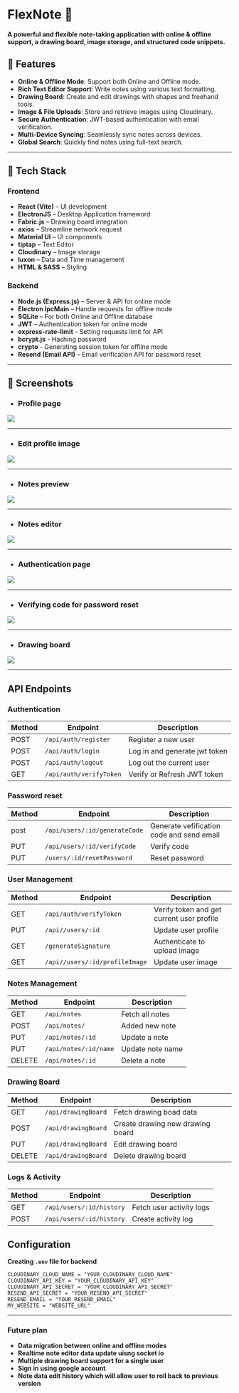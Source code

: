 # **FlexNote** 📝  
**A powerful and flexible note-taking application with online & offline support, a drawing board, image storage, and structured code snippets.**  


## **📌 Features**  
- **Online & Offline Mode**: Support both Online and Offline mode.
- **Rich Text Editor Support**: Write notes using various text formatting.
- **Drawing Board**: Create and edit drawings with shapes and freehand tools.  
- **Image & File Uploads**: Store and retrieve images using Cloudinary.  
- **Secure Authentication**: JWT-based authentication with email verification.  
- **Multi-Device Syncing**: Seamlessly sync notes across devices.  
- **Global Search**: Quickly find notes using full-text search.  

---

## **🚀 Tech Stack**  

### **Frontend**  
- **React (Vite)** – UI development  
- **ElectronJS** – Desktop Application frameword
- **Fabric.js** – Drawing board integration  
- **axios** – Streamline network request 
- **Material UI** – UI components 
- **tiptap** – Text Editor
- **Cloudinary** – Image storage  
- **luxon** – Data and Time management
- **HTML & SASS** – Styling

### **Backend**  
- **Node.js (Express.js)** – Server & API for online mode 
- **Electron IpcMain** – Handle requests for offline mode  
- **SQLite** – For both Online and Offline database 
- **JWT** – Authentication token for online mode
- **express-rate-limit** - Setting requests limit for API
- **bcrypt.js** - Hashing password
- **crypto** - Generating session token for offline mode
- **Resend (Email API)** – Email verification API for password reset  

---

## **📸 Screenshots** 

- ### Profile page
![](./src/renderer/src/assets/flexnote-1.png)

---

- ### Edit profile image
![](./src/renderer/src/assets/flexnote-2.png)

---

- ### Notes preview 
![](./src/renderer/src/assets/flexnote-3.png)

---

- ### Notes editor 
![](./src/renderer/src/assets/flexnote-4.png)

---

- ### Authentication page 
![](./src/renderer/src/assets/flexnote-5.png)

---

- ### Verifying code for password reset
![](./src/renderer/src/assets/flexnote-6.png)

---

- ### Drawing board 
![](./src/renderer/src/assets/flexnote-7.png)


---

## API Endpoints

### Authentication

| Method | Endpoint           | Description                  | 
|--------|-------------------|------------------------------|
| POST   | `/api/auth/register` | Register a new user          |
| POST   | `/api/auth/login` | Log in and generate jwt token               |
| POST   | `/api/auth/logout` | Log out the current user     | 
| GET   | `/api/auth/verifyToken` | Verify or Refresh JWT token        | 


### Password reset

| Method | Endpoint            | Description                  | 
|--------|--------------------|------------------------------|
| post    | `/api/users/:id/generateCode`   | Generate vefification code and send email |
| PUT    | `/api/users/:id/verifyCode` | Verify code    | 
| PUT | `/users/:id/resetPassword` | Reset password   | 


### User Management

| Method | Endpoint            | Description                  | 
|--------|--------------------|------------------------------|
| GET    | `/api/auth/verifyToken`   | Verify token and get current user profile  |
| PUT    | `/api//users/:id` | Update user profile    | 
| GET | `/generateSignature` | Authenticate to upload image   |
| GET | `/api//users/:id/profileImage` | Update user image   |
 

### Notes Management

| Method | Endpoint           | Description                  | 
|--------|-------------------|------------------------------|
| GET    | `/api/notes`      | Fetch all notes              | 
| POST    | `/api/notes/`  | Added new note        |
| PUT    | `/api/notes/:id`  | Update a note                | 
|PUT    | `/api/notes/:id/name`  | Update note name       | 
| DELETE | `/api/notes/:id`  | Delete a note                | 


### Drawing Board

| Method | Endpoint             | Description                    | 
|--------|---------------------|--------------------------------|
| GET    | `/api/drawingBoard`      | Fetch drawing boad data             |
| POST    | `/api/drawingBoard`  | Create drawing new drawing board      | 
| PUT   | `/api/drawingBoard`   | Edit drawing board|
| DELETE | `/api/drawingBoard`  | Delete drawing board  |

### Logs & Activity

| Method | Endpoint       | Description                        | 
|--------|--------------|------------------------------------|
| GET    | `/api/users/:id/history`  | Fetch user activity logs          | 
| POST | `/api/users/:id/history`  | Create activity log  |


## Configuration  
**Creating `.env` file for backend**  
```env
CLOUDINARY_CLOUD_NAME = "YOUR_CLOUDINARY_CLOUD_NAME"
CLOUDINARY_API_KEY = "YOUR_CLOUDINARY_API_KEY"
CLOUDINARY_API_SECRET = "YOUR_CLOUDINARY_API_SECRET"
RESEND_API_SECRET = "YOUR_RESEND_API_SECRET"
RESEND_EMAIL = "YOUR_RESEND_EMAIL"
MY_WEBSITE = "WEBSITE_URL"
```
---

### Future plan

- **Data migration between online and offline modes**
- **Realtime note editor data update uisng socket io**
- **Multiple drawing board support for a single user**
- **Sign in using google account**
- **Note data edit history which will allow user to roll back to previous version**

